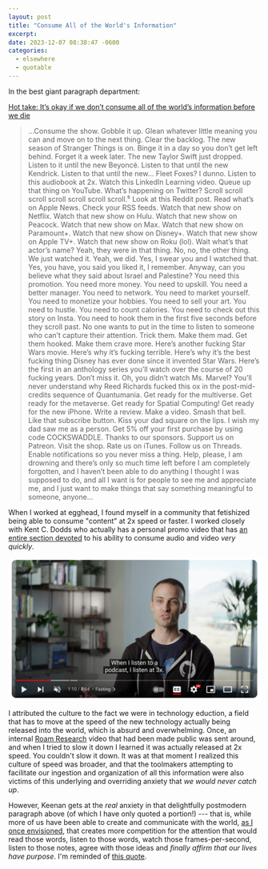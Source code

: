 ```yaml
---
layout: post
title: "Consume All of the World's Information"
excerpt:
date: 2023-12-07 08:38:47 -0600
categories:
  - elsewhere
  - quotable
---
```


In the best giant paragraph department:

[Hot take: It’s okay if we don’t consume all of the world’s information before we die](https://gkeenan.co/avgb/hot-take-its-okay-if-we-dont-consume-all-of-the-worlds-information-before-we-die "Hot take: It’s okay if we don’t consume all of the world’s information before we die — Keenan")

> ...Consume the show. Gobble it up. Glean whatever little meaning you can and move on to the next thing. Clear the backlog. The new season of Stranger Things is on. Binge it in a day so you don’t get left behind. Forget it a week later. The new Taylor Swift just dropped. Listen to it until the new Beyoncé. Listen to that until the new Kendrick. Listen to that until the new… Fleet Foxes? I dunno. Listen to this audiobook at 2x. Watch this LinkedIn Learning video. Queue up that thing on YouTube. What’s happening on Twitter? Scroll scroll scroll scroll scroll scroll scroll.⁵ Look at this Reddit post. Read what’s on Apple News. Check your RSS feeds. Watch that new show on Netflix. Watch that new show on Hulu. Watch that new show on Peacock. Watch that new show on Max. Watch that new show on Paramount+. Watch that new show on Disney+. Watch that new show on Apple TV+. Watch that new show on Roku (lol). Wait what’s that actor’s name? Yeah, they were in that thing. No, no, the other thing. We just watched it. Yeah, we did. Yes, I swear you and I watched that. Yes, you have, you said you liked it, I remember. Anyway, can you believe what they said about Israel and Palestine? You need this promotion. You need more money. You need to upskill. You need a better manager. You need to network. You need to market yourself. You need to monetize your hobbies. You need to sell your art. You need to hustle. You need to count calories. You need to check out this story on Insta. You need to hook them in the first five seconds before they scroll past. No one wants to put in the time to listen to someone who can’t capture their attention. Trick them. Make them mad. Get them hooked. Make them crave more. Here’s another fucking Star Wars movie. Here’s why it’s fucking terrible. Here’s why it’s the best fucking thing Disney has ever done since it invented Star Wars. Here’s the first in an anthology series you’ll watch over the course of 20 fucking years. Don’t miss it. Oh, you didn’t watch Ms. Marvel? You’ll never understand why Reed Richards fucked this ox in the post-mid-credits sequence of Quantumania. Get ready for the multiverse. Get ready for the metaverse. Get ready for Spatial Computing! Get ready for the new iPhone. Write a review. Make a video. Smash that bell. Like that subscribe button. Kiss your dad square on the lips. I wish my dad saw me as a person. Get 5% off your first purchase by using code COCKSWADDLE. Thanks to our sponsors. Support us on Patreon. Visit the shop. Rate us on iTunes. Follow us on Threads. Enable notifications so you never miss a thing. Help, please, I am drowning and there’s only so much time left before I am completely forgotten, and I haven’t been able to do anything I thought I was supposed to do, and all I want is for people to see me and appreciate me, and I just want to make things that say something meaningful to someone, anyone...

When I worked at egghead, I found myself in a community that fetishized being able to consume "content" at 2x speed or faster. I worked closely with Kent C. Dodds who actually has a personal promo video that has [an entire section devoted](https://youtu.be/sxcRxZpUJWo?t=47&si=sMRlyHApsn8aHE8M) to his ability to consume audio and video _very quickly_.

![Kent C. Dodds: I listen at 3x](/assets/2023/12/dodds.png "Kent C. Dodds: I listen at 3x")

I attributed the culture to the fact we were in technology eduction, a field that has to move at the speed of the new technology actually being released into the world, which is absurd and overwhelming. Once, an internal [Roam Research](https://roamresearch.com/) video that had been made public was sent around, and when I tried to slow it down I learned it was actually released at 2x speed. You couldn't slow it down. It was at that moment I realized this culture of speed was broader, and that the toolmakers attempting to facilitate our ingestion and organization of all this information were also victims of this underlying and overriding anxiety that _we would never catch up_.

However, Keenan gets at the _real_ anxiety in that delightfully postmodern paragraph above (of which I have only quoted a portion!) --- that is, while more of us have been able to create and communicate with the world, [as I once envisioned](/2016/03/15/goodbye-integration-research/), that creates more competition for the attention that would read those words, listen to those words, watch those frames-per-second, listen to those notes, agree with those ideas and _finally affirm that our lives have purpose_. I'm reminded of [this quote](/2023/08/24/today-we-are-born-as-individuals-and-it-is-our-job-to-seek-communities-instead-of-attention/ "Today, We Are Born as Individuals, and It Is Our Job to Seek Communities Instead of Attention").
